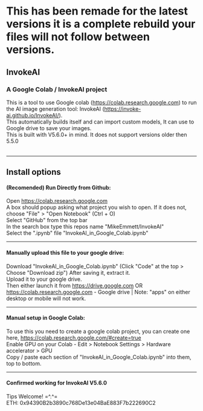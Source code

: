 # This has been remade for the latest versions it is a complete rebuild your files will not follow between versions. 

## InvokeAI

### A Google Colab / InvokeAI project <br>
This is a tool to use Google colab (https://colab.research.google.com) to run the AI image generation tool: InvokeAI (https://invoke-ai.github.io/InvokeAI/). <br>
This automatically builds itself and can import custom models, It can use to Google drive to save your images. <br>
This is built with V5.6.0+ in mind. It does not support versions older then 5.5.0 <br> <br>

---

## Install options
#### (Recomended) Run Directly from Github:
Open https://colab.research.google.com <br>
A box should popup asking what project you wish to open. If it does not, choose "File" > "Open Notebook" (Ctrl + O) <br>
Select "GitHub" from the top bar <br>
In the search box type this repos name "MikeEmmett/InvokeAI" <br>
Select the ".ipynb" file "InvokeAI_in_Google_Colab.ipynb" <br>

---

#### Manually upload this file to your google drive:
Download "InvokeAI_in_Google_Colab.ipynb" (Click "Code" at the top > Choose "Download zip") After saving it, extract it.<br>
Upload it to your google drive.<br>
Then either launch it from https://drive.google.com OR https://colab.research.google.com - Google drive | Note: "apps" on either desktop or mobile will not work. 

---

#### Manual setup in Google Colab:
To use this you need to create a google colab project, you can create one here, https://colab.research.google.com/#create=true <br>
Enable GPU on your Colab - Edit > Notebook Settings > Hardware accelerator > GPU <br>
Copy / paste each section of "InvokeAI_in_Google_Colab.ipynb" into them, top to bottom.

---

#### Confirmed working for InvokeAI V5.6.0

Tips Welcome! =^.^= <br>
ETH: 0x94390B2b3890c768De13e04BaE883F7b222690C2
